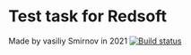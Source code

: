 # Test task for Redsoft
Made by vasiliy Smirnov in 2021
[![Build status](https://ci.appveyor.com/api/projects/status/0w18b3w17ued5685?svg=true)](https://ci.appveyor.com/project/Vasya24/redsoft)
